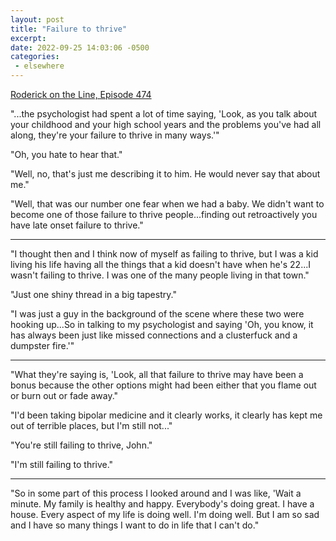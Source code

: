 ```yaml
---
layout: post
title: "Failure to thrive"
excerpt:
date: 2022-09-25 14:03:06 -0500
categories:
 - elsewhere
---
```


[Roderick on the Line, Episode 474](http://www.merlinmann.com/roderick/ep-474-the-dracula-protocol.html)

"...the psychologist had spent a lot of time saying, 'Look, as you talk about your childhood and your high school years and the problems you've had all along, they're your failure to thrive in many ways.'"

"Oh, you hate to hear that."

"Well, no, that's just me describing it to him. He would never say that about me."

"Well, that was our number one fear when we had a baby. We didn't want to become one of those failure to thrive people...finding out retroactively you have late onset failure to thrive."

---

"I thought then and I think now of myself as failing to thrive, but I was a kid living his life having all the things that a kid doesn't have when he's 22...I wasn't failing to thrive. I was one of the many people living in that town."

"Just one shiny thread in a big tapestry."

"I was just a guy in the background of the scene where these two were hooking up...So in talking to my psychologist and saying 'Oh, you know, it has always been just like missed connections and a clusterfuck and a dumpster fire.'"

---

"What they're saying is, 'Look, all that failure to thrive may have been a bonus because the other options might had been either that you flame out or burn out or fade away."

"I'd been taking bipolar medicine and it clearly works, it clearly has kept me out of terrible places, but I'm still not..."

"You're still failing to thrive, John."

"I'm still failing to thrive."

---

"So in some part of this process I looked around and I was like, 'Wait a minute. My family is healthy and happy. Everybody's doing great. I have a house. Every aspect of my life is doing well. I'm doing well. But I am so sad and I have so many things I want to do in life that I can't do."
